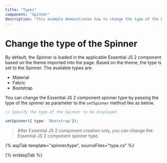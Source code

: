 ```yaml
---
title: "Types"
component: "Spinner"
description: "This example demonstrates how to change the type of the Essential JS 2 Spinner component based on theme."
---
```


# Change the type of the Spinner

By default, the Spinner is loaded in the applicable Essential JS 2 component based on the theme imported into the page. Based on the theme, the type is set to the Spinner.
The available types are:
* Material
* Fabric
* Bootstrap

You can change the Essential JS 2 component spinner type by passing the type of the spinner as parameter to the `setSpinner` method like as below.

```typescript
// Specify the type of the Spinner to be displayed

setSpinner({ type: 'Bootstrap'});
```

> After Essential JS 2 component creation only, you can change the Essential JS 2 component spinner type.

{% aspTab template="spinner/type", sourceFiles="type.cs" %}

{% endaspTab %}